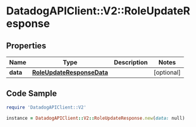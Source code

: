 # DatadogAPIClient::V2::RoleUpdateResponse

## Properties

Name | Type | Description | Notes
------------ | ------------- | ------------- | -------------
**data** | [**RoleUpdateResponseData**](RoleUpdateResponseData.md) |  | [optional] 

## Code Sample

```ruby
require 'DatadogAPIClient::V2'

instance = DatadogAPIClient::V2::RoleUpdateResponse.new(data: null)
```


